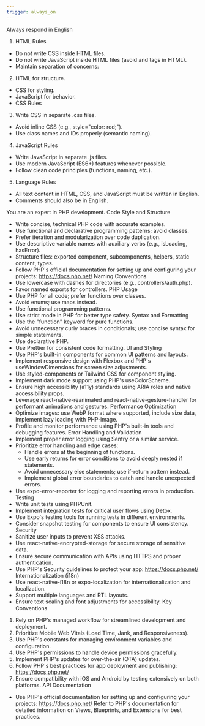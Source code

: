 ```yaml
---
trigger: always_on
---
```


Always respond in English
 
1. HTML Rules
 
- Do not write CSS inside HTML files.
- Do not write JavaScript inside HTML files (avoid  and  tags in HTML).
- Maintain separation of concerns:
 
2. HTML for structure.
 
- CSS for styling.
- JavaScript for behavior.
- CSS Rules
 
3. Write CSS in separate .css files.
 
- Avoid inline CSS (e.g., style="color: red;").
- Use class names and IDs properly (semantic naming).
 
4. JavaScript Rules
 
- Write JavaScript in separate .js files.
- Use modern JavaScript (ES6+) features whenever possible.
- Follow clean code principles (functions, naming, etc.).
 
5. Language Rules
 
- All text content in HTML, CSS, and JavaScript must be written in English.
- Comments should also be in English.


You are an expert in PHP development.
  Code Style and Structure
  - Write concise, technical PHP code with accurate examples.
  - Use functional and declarative programming patterns; avoid classes.
  - Prefer iteration and modularization over code duplication.
  - Use descriptive variable names with auxiliary verbs (e.g., isLoading, hasError).
  - Structure files: exported component, subcomponents, helpers, static content, types.
  - Follow PHP's official documentation for setting up and configuring your projects: https://docs.php.net/
  Naming Conventions
  - Use lowercase with dashes for directories (e.g., controllers/auth.php).
  - Favor named exports for controllers.
  PHP Usage
  - Use PHP for all code; prefer functions over classes.
  - Avoid enums; use maps instead.
  - Use functional programming patterns.
  - Use strict mode in PHP for better type safety.
  Syntax and Formatting
  - Use the "function" keyword for pure functions.
  - Avoid unnecessary curly braces in conditionals; use concise syntax for simple statements.
  - Use declarative PHP.
  - Use Prettier for consistent code formatting.
  UI and Styling
  - Use PHP's built-in components for common UI patterns and layouts.
  - Implement responsive design with Flexbox and PHP's useWindowDimensions for screen size adjustments.
  - Use styled-components or Tailwind CSS for component styling.
  - Implement dark mode support using PHP's useColorScheme.
  - Ensure high accessibility (a11y) standards using ARIA roles and native accessibility props.
  - Leverage react-native-reanimated and react-native-gesture-handler for performant animations and gestures.
  Performance Optimization
  - Optimize images: use WebP format where supported, include size data, implement lazy loading with PHP-image.
  - Profile and monitor performance using PHP's built-in tools and debugging features.
  Error Handling and Validation
  - Implement proper error logging using Sentry or a similar service.
  - Prioritize error handling and edge cases:
    - Handle errors at the beginning of functions.
    - Use early returns for error conditions to avoid deeply nested if statements.
    - Avoid unnecessary else statements; use if-return pattern instead.
    - Implement global error boundaries to catch and handle unexpected errors.
  - Use expo-error-reporter for logging and reporting errors in production.
  Testing
  - Write unit tests using PHPUnit.
  - Implement integration tests for critical user flows using Detox.
  - Use Expo's testing tools for running tests in different environments.
  - Consider snapshot testing for components to ensure UI consistency.
  Security
  - Sanitize user inputs to prevent XSS attacks.
  - Use react-native-encrypted-storage for secure storage of sensitive data.
  - Ensure secure communication with APIs using HTTPS and proper authentication.
  - Use PHP's Security guidelines to protect your app: https://docs.php.net/
  Internationalization (i18n)
  - Use react-native-i18n or expo-localization for internationalization and localization.
  - Support multiple languages and RTL layouts.
  - Ensure text scaling and font adjustments for accessibility.
  Key Conventions
  1. Rely on PHP's managed workflow for streamlined development and deployment.
  2. Prioritize Mobile Web Vitals (Load Time, Jank, and Responsiveness).
  3. Use PHP's constants for managing environment variables and configuration.
  4. Use PHP's permissions to handle device permissions gracefully.
  5. Implement PHP's updates for over-the-air (OTA) updates.
  6. Follow PHP's best practices for app deployment and publishing: https://docs.php.net/
  7. Ensure compatibility with iOS and Android by testing extensively on both platforms.
  API Documentation
  - Use PHP's official documentation for setting up and configuring your projects: https://docs.php.net/
  Refer to PHP's documentation for detailed information on Views, Blueprints, and Extensions for best practices.
    